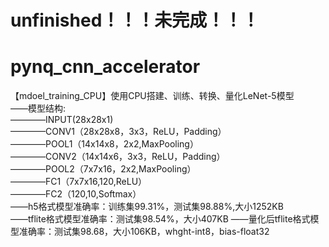 # unfinished！！！未完成！！！
# pynq_cnn_accelerator
【mdoel_training_CPU】使用CPU搭建、训练、转换、量化LeNet-5模型  
——模型结构:  
————INPUT(28x28x1)  
————CONV1（28x28x8，3x3，ReLU，Padding）  
————POOL1（14x14x8，2x2,MaxPooling）  
————CONV2（14x14x6，3x3，ReLU，Padding）  
————POOL2（7x7x16，2x2,MaxPooling）  
————FC1（7x7x16,120,ReLU）  
————FC2（120,10,Softmax）  
——h5格式模型准确率：训练集99.31%，测试集98.88%,大小1252KB  
——tflite格式模型准确率：测试集98.54%，大小407KB
——量化后tflite格式模型准确率：测试集98.68，大小106KB，whght-int8，bias-float32
